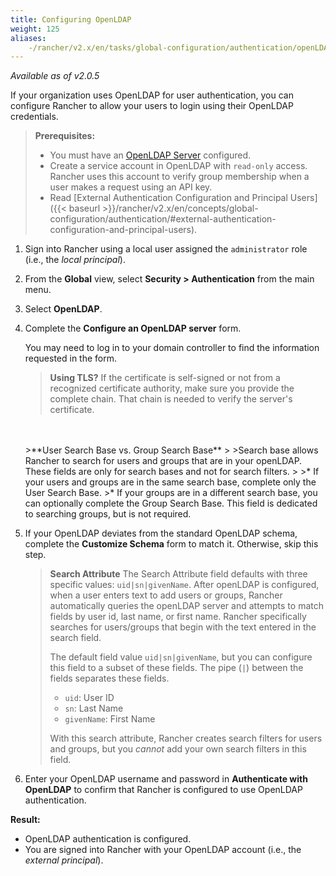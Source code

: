```yaml
---
title: Configuring OpenLDAP
weight: 125
aliases:
    -/rancher/v2.x/en/tasks/global-configuration/authentication/openLDAP/
---
```


_Available as of v2.0.5_

If your organization uses OpenLDAP for user authentication, you can configure Rancher to allow your users to login using their OpenLDAP credentials.

>**Prerequisites:**
>
>- You must have an [OpenLDAP Server](https://www.openldap.org/) configured.
>- Create a service account in OpenLDAP with `read-only` access. Rancher uses this account to verify group membership when a user makes a request using an API key.
>- Read [External Authentication Configuration and Principal Users]({{< baseurl >}}/rancher/v2.x/en/concepts/global-configuration/authentication/#external-authentication-configuration-and-principal-users).

1.  Sign into Rancher using a local user assigned the `administrator` role (i.e., the _local principal_).

2.	From the **Global** view, select **Security > Authentication** from the main menu.

3.	Select **OpenLDAP**.

4.	Complete the **Configure an OpenLDAP server** form.

	You may need to log in to your domain controller to find the information requested in the form.

	>**Using TLS?**
 	>If the certificate is self-signed or not from a recognized certificate authority, make sure you provide the complete chain. That chain is needed to verify the server's certificate.
	<br/>
	<br/>
	>**User Search Base vs. Group Search Base**
	>
	>Search base allows Rancher to search for users and groups that are in your openLDAP.  These fields are only for search bases and not for search filters.
	>
	>* If your users and groups are in the same search base, complete only the User Search Base.
	>* If your groups are in a different search base, you can optionally complete the Group Search Base. This field is dedicated to searching groups, but is not required.


5.	If your OpenLDAP deviates from the standard OpenLDAP schema, complete the **Customize Schema** form to match it. Otherwise, skip this step.

	>**Search Attribute** The Search Attribute field defaults with three specific values: `uid|sn|givenName`. After openLDAP is configured, when a user enters text to add users or groups, Rancher automatically queries the openLDAP server and attempts to match fields by user id, last name, or first name. Rancher specifically searches for users/groups that begin with the text entered in the search field.
	>
	>The default field value `uid|sn|givenName`, but you can configure this field to a subset of these fields. The pipe (`|`) between the fields separates these fields.
	>
	> * `uid`: User ID
	> * `sn`: Last Name
	> * `givenName`: First Name
	>
	> With this search attribute, Rancher creates search filters for users and groups, but you *cannot* add your own search filters in this field.

6.	Enter your OpenLDAP username and password in **Authenticate with OpenLDAP** to confirm that Rancher is configured to use OpenLDAP authentication.

**Result:**

- OpenLDAP authentication is configured.
- You are signed into Rancher with your OpenLDAP account (i.e., the _external principal_).
